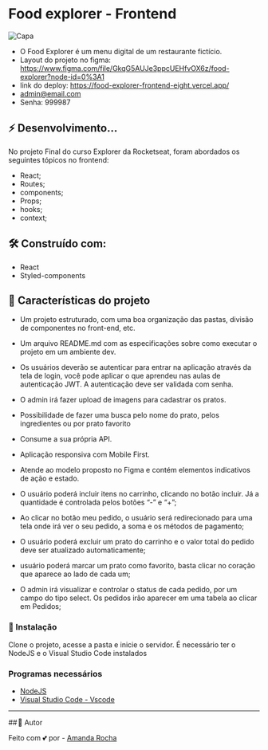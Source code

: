 
# Food explorer - Frontend

![Capa](https://github.com/httpsmanddy/api-food-explorer/assets/114830898/cffe5242-2771-43e4-ba44-735cf7d3fe43)

- O Food Explorer é um menu digital de um restaurante fictício.
- Layout do projeto no figma: https://www.figma.com/file/GkqG5AUJe3ppcUEHfvOX6z/food-explorer?node-id=0%3A1
- link do deploy: https://food-explorer-frontend-eight.vercel.app/
- admin@email.com
- Senha: 999987
  


## ⚡ Desenvolvimento...

No projeto Final do curso Explorer da Rocketseat,
foram abordados os seguintes tópicos no frontend:

- React;
- Routes;
- components;
- Props;
- hooks;
- context;

## 🛠️ Construído com:

- React
- Styled-components

## 💬 Características do projeto

- Um projeto estruturado, com uma boa organização das pastas, divisão de componentes no front-end, etc.

- Um arquivo README.md com as especificações sobre como executar o projeto em um ambiente dev.

- Os usuários deverão se autenticar para entrar na aplicação através da tela de login, você pode aplicar o que aprendeu nas aulas de autenticação JWT. A autenticação deve ser validada com senha.

- O admin irá fazer upload de imagens para cadastrar os pratos.

- Possibilidade de fazer uma busca pelo nome do prato, pelos ingredientes ou por prato favorito

- Consume a sua própria API.

- Aplicação responsiva com Mobile First.

- Atende ao modelo proposto no Figma e contém elementos indicativos de ação e estado.

- O usuário poderá incluir itens no carrinho, clicando no botão incluir. Já a quantidade é controlada pelos botões “-” e “+”;

- Ao clicar no botão meu pedido, o usuário será redirecionado para uma tela onde irá ver o seu pedido, a soma e os métodos de pagamento;

- O usuário poderá excluir um prato do carrinho e o valor total do pedido deve ser atualizado automaticamente;

- usuário poderá marcar um prato como favorito, basta clicar no coração que aparece ao lado de cada um;

- O admin irá visualizar e controlar o status de cada pedido, por um campo do tipo select. Os pedidos irão aparecer em uma tabela ao clicar em Pedidos;

### 🚀 Instalação

Clone o projeto, acesse a pasta e inicie o servidor. 
É necessário ter o NodeJS e o Visual Studio Code instalados

### Programas necessários

- [NodeJS](https://nodejs.org/en/)
- [Visual Studio Code - Vscode](https://code.visualstudio.com/)

---

## 🎨 Autor

Feito com 💕 por - [Amanda Rocha](www.linkedin.com/in/amanda-rocha-713067241)
